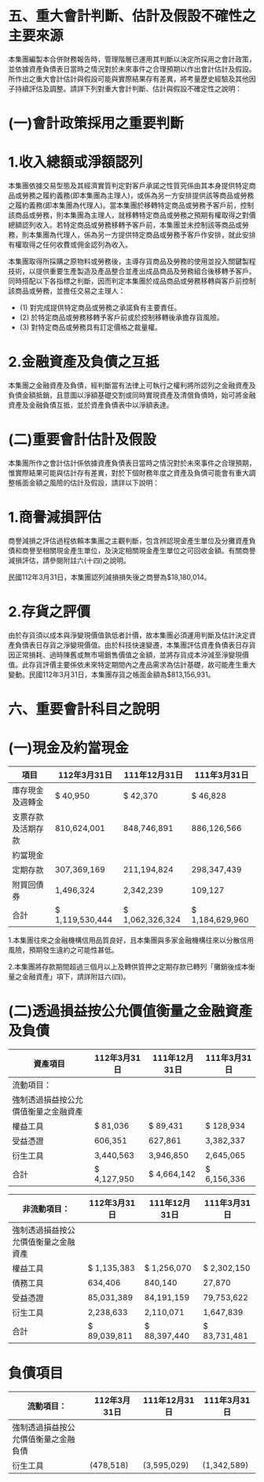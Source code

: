 # 五、重大會計判斷、估計及假設不確性之主要來源

本集團編製本合併財務報告時，管理階層已運用其判斷以決定所採用之會計政策，並依據資產負債表日當時之情況對於未來事件之合理預期以作出會計估計及假設。所作出之重大會計估計與假設可能與實際結果存有差異，將考量歷史經驗及其他因子持續評估及調整。請詳下列對重大會計判斷、估計與假設不確定性之說明：

# (一)會計政策採用之重要判斷

# 1.收入總額或淨額認列

本集團依據交易型態及其經濟實質判定對客戶承諾之性質究係由其本身提供特定商品或勞務之履約義務(即本集團為主理人)，或係為另一方安排提供該等商品或勞務之履約義務(即本集團為代理人)。當本集團於移轉特定商品或勞務予客戶前，控制該商品或勞務，則本集團為主理人，就移轉特定商品或勞務之預期有權取得之對價總額認列收入。若特定商品或勞務移轉予客戶前，本集團並未控制該等商品或勞務，則本集團為代理人，係為另一方提供特定商品或勞務予客戶作安排，就此安排有權取得之任何收費或佣金認列為收入。

本集團取得所採購之原物料或勞務後，主導存貨商品及勞務的使用並投入關鍵製程技術，以提供重要生產製造及產品整合並產出成品商品及勞務組合後移轉予客戶。同時搭配以下各指標之判斷，因而判定本集團於成品商品或勞務移轉與客戶前控制該商品或勞務，並擔任交易之主理人：

- (1) 對完成提供特定商品或勞務之承諾負有主要責任。
- (2) 於特定商品或勞務移轉予客戶前或於控制移轉後承擔存貨風險。
- (3) 對特定商品或勞務具有訂定價格之裁量權。

# 2.金融資產及負債之互抵

本集團之金融資產及負債，經判斷當有法律上可執行之權利將所認列之金融資產及負債金額抵銷，且意圖以淨額基礎交割或同時實現資產及清償負債時，始可將金融資產及金融負債互抵，並於資產負債表中以淨額表達。

# (二)重要會計估計及假設

本集團所作之會計估計係依據資產負債表日當時之情況對於未來事件之合理預期，惟實際結果可能與估計存有差異，對於下個財務年度之資產及負債可能會有重大調整帳面金額之風險的估計及假設，請詳以下說明：

# 1.商譽減損評估

商譽減損之評估過程依賴本集團之主觀判斷，包含辨認現金產生單位及分攤資產負債和商譽至相關現金產生單位，及決定相關現金產生單位之可回收金額。有關商譽減損評估，請參閱附註六(十四)之說明。

民國112年3月31日，本集團認列減損損失後之商譽為$18,180,014。

# 2.存貨之評價

由於存貨須以成本與淨變現價值孰低者計價，故本集團必須運用判斷及估計決定資產負債表日存貨之淨變現價值。由於科技快速變遷，本集團評估資產負債表日存貨因正常損耗、過時陳舊或無市場銷售價值之金額，並將存貨成本沖減至淨變現價值。此存貨評價主要係依未來特定期間內之產品需求為估計基礎，故可能產生重大變動。民國112年3月31日，本集團存貨之帳面金額為$813,156,931。

# 六、重要會計科目之說明

# (一)現金及約當現金

|項目|112年3月31日|111年12月31日|111年3月31日|
|---|---|---|---|
|庫存現金及週轉金|$ 40,950|$ 42,370|$ 46,828|
|支票存款及活期存款|810,624,001|848,746,891|886,126,566|
|約當現金| | | |
|定期存款|307,369,169|211,194,824|298,347,439|
|附買回債券|1,496,324|2,342,239|109,127|
|合計|$ 1,119,530,444|$ 1,062,326,324|$ 1,184,629,960|

1.本集團往來之金融機構信用品質良好，且本集團與多家金融機構往來以分散信用風險，預期發生違約之可能性甚低。

2.本集團將存款期間超過三個月以上及轉供質押之定期存款已轉列「攤銷後成本衡量之金融資產」項下，請詳附註六(四)。

# (二)透過損益按公允價值衡量之金融資產及負債

|資產項目|112年3月31日|111年12月31日|111年3月31日|
|---|---|---|---|
|流動項目：| | | |
|強制透過損益按公允價值衡量之金融資產| | | |
|權益工具|$ 81,036|$ 89,431|$ 128,934|
|受益憑證|606,351|627,861|3,382,337|
|衍生工具|3,440,563|3,946,850|2,645,065|
|合計|$ 4,127,950|$ 4,664,142|$ 6,156,336|

|非流動項目：|112年3月31日|111年12月31日|111年3月31日|
|---|---|---|---|
|強制透過損益按公允價值衡量之金融資產| | | |
|權益工具|$ 1,135,383|$ 1,256,070|$ 2,302,150|
|債務工具|634,406|840,140|27,870|
|受益憑證|85,031,389|84,191,159|79,753,622|
|衍生工具|2,238,633|2,110,071|1,647,839|
|合計|$ 89,039,811|$ 88,397,440|$ 83,731,481|

# 負債項目

|流動項目：|112年3月31日|111年12月31日|111年3月31日|
|---|---|---|---|
|強制透過損益按公允價值衡量之金融負債| | | |
|衍生工具|(478,518)|(3,595,029)|(1,342,589)|